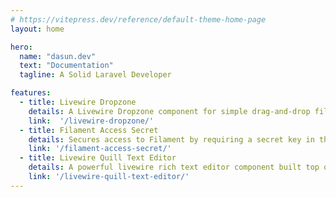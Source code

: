 ```yaml
---
# https://vitepress.dev/reference/default-theme-home-page
layout: home

hero:
  name: "dasun.dev"
  text: "Documentation"
  tagline: A Solid Laravel Developer

features:
  - title: Livewire Dropzone
    details: A Livewire Dropzone component for simple drag-and-drop file uploads.
    link:  '/livewire-dropzone/'
  - title: Filament Access Secret
    details: Secures access to Filament by requiring a secret key in the URL.
    link: '/filament-access-secret/'
  - title: Livewire Quill Text Editor
    details: A powerful livewire rich text editor component built top of Quill.
    link: '/livewire-quill-text-editor/'
---
```


